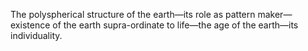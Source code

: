 The polyspherical structure of the earth—its role as pattern maker—existence of the earth supra-ordinate to life—the age of the earth—its individuality.